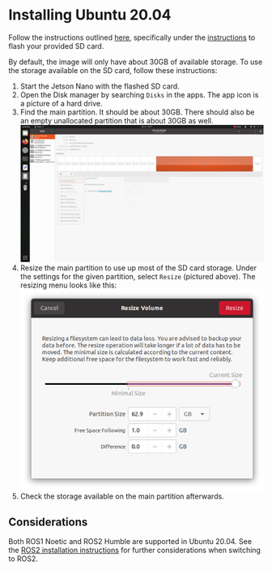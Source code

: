 # Installing Ubuntu 20.04

Follow the instructions outlined [here](https://github.com/Qengineering/Jetson-Nano-Ubuntu-20-image?tab=readme-ov-file), specifically under the [instructions](https://github.com/Qengineering/Jetson-Nano-Ubuntu-20-image?tab=readme-ov-file#installation) to flash your provided SD card.

By default, the image will only have about 30GB of available storage. To use the storage available on the SD card, follow these instructions:

1. Start the Jetson Nano with the flashed SD card.
2. Open the Disk manager by searching `Disks` in the apps. The app icon is a picture of a hard drive.
3. Find the main partition. It should be about 30GB. There should also be an empty unallocated partition that is about 30GB as well.
![Disk management app](./imgs/full_app.png)
4. Resize the main partition to use up most of the SD card storage. Under the settings for the given partition, select `Resize` (pictured above). The resizing menu looks like this:
![Partition Resizing](./imgs/resize.png)
5. Check the storage available on the main partition afterwards.

## Considerations

Both ROS1 Noetic and ROS2 Humble are supported in Ubuntu 20.04. See the [ROS2 installation instructions](../setup_ros2.md) for further considerations when switching to ROS2.
